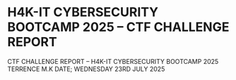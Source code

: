 # H4K-IT CYBERSECURITY BOOTCAMP 2025 – CTF CHALLENGE REPORT

<!--Cover Page-->

CTF CHALLENGE REPORT – H4K-IT CYBERSECURITY BOOTCAMP 2025
TERRENCE M.K
DATE; WEDNESDAY 23RD JULY 2025


<!--Table of Contents-->
<!--Challenge Summary-->
<!---->